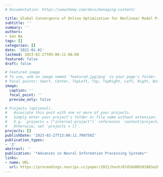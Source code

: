 ```yaml
---
# Documentation: https://wowchemy.com/docs/managing-content/

title: Global Convergence of Online Optimization for Nonlinear Model Predictive Control
subtitle: ''
summary: ''
authors:
- Sen Na
tags: []
categories: []
date: '2021-01-01'
lastmod: 2023-02-27T05:06:11-08:00
featured: false
draft: false

# Featured image
# To use, add an image named `featured.jpg/png` to your page's folder.
# Focal points: Smart, Center, TopLeft, Top, TopRight, Left, Right, BottomLeft, Bottom, BottomRight.
image:
  caption: ''
  focal_point: ''
  preview_only: false

# Projects (optional).
#   Associate this post with one or more of your projects.
#   Simply enter your project's folder or file name without extension.
#   E.g. `projects = ["internal-project"]` references `content/project/deep-learning/index.md`.
#   Otherwise, set `projects = []`.
projects: []
publishDate: '2023-02-27T13:06:11.700758Z'
publication_types:
- '2'
abstract: ''
publication: '*Advances in Neural Information Processing Systems*'
links:
- name: URL
  url: https://proceedings.neurips.cc/paper/2021/hash/67d16d00201083a2b118dd5128dd6f59-Abstract.html
---
```


